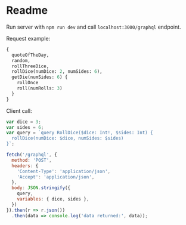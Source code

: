 # Readme

Run server with `npm run dev` and call `localhost:3000/graphql` endpoint.

Request example:

```graphql
{
  quoteOfTheDay,
  random,
  rollThreeDice,
  rollDice(numDice: 2, numSides: 6),
  getDie(numSides: 6) {
    rollOnce
    roll(numRolls: 3)
  }
}
```

Client call:

```js
var dice = 3;
var sides = 6;
var query = `query RollDice($dice: Int!, $sides: Int) {
  rollDice(numDice: $dice, numSides: $sides)
}`;

fetch('/graphql', {
  method: 'POST',
  headers: {
    'Content-Type': 'application/json',
    'Accept': 'application/json',
  },
  body: JSON.stringify({
    query,
    variables: { dice, sides },
  })
}).then(r => r.json())
  .then(data => console.log('data returned:', data));
```